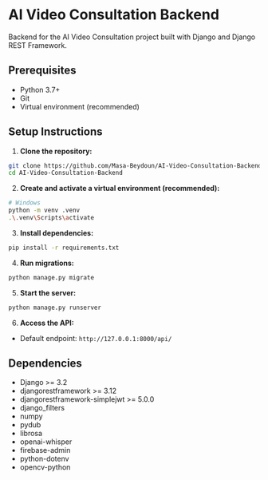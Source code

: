 # AI Video Consultation Backend

Backend for the AI Video Consultation project built with Django and Django REST Framework.

## Prerequisites

- Python 3.7+  
- Git  
- Virtual environment (recommended)

## Setup Instructions

1. **Clone the repository:**

```bash
git clone https://github.com/Masa-Beydoun/AI-Video-Consultation-Backend.git
cd AI-Video-Consultation-Backend
````

2. **Create and activate a virtual environment (recommended):**

```bash
# Windows
python -m venv .venv
.\.venv\Scripts\activate
```

3. **Install dependencies:**

```bash
pip install -r requirements.txt
```

4. **Run migrations:**

```bash
python manage.py migrate
```

5. **Start the server:**

```bash
python manage.py runserver
```

6. **Access the API:**

* Default endpoint: `http://127.0.0.1:8000/api/`

## Dependencies

* Django >= 3.2
* djangorestframework >= 3.12
* djangorestframework-simplejwt >= 5.0.0
* django\_filters
* numpy
* pydub
* librosa
* openai-whisper
* firebase-admin
* python-dotenv
* opencv-python
